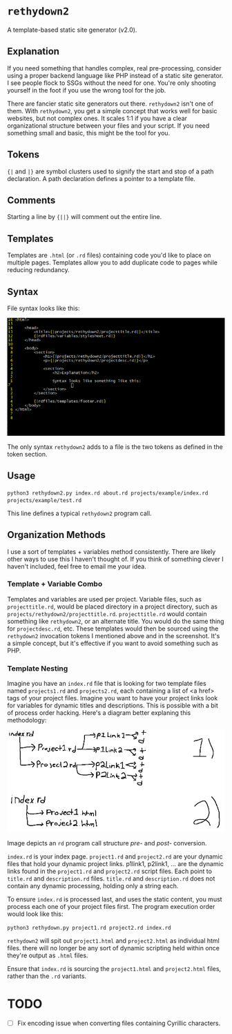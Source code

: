 # `rethydown2`
A template-based static site generator (v2.0).

## Explanation
If you need something that handles complex, real pre-processing, consider using a proper backend language like PHP instead of a static site generator. I see people flock to SSGs without the need for one. You're only shooting yourself in the foot if you use the wrong tool for the job.

There are fancier static site generators out there. `rethydown2` isn't one of them. With `rethydown2`, you get a simple concept that works well for basic websites, but not complex ones. It scales 1:1 if you have a clear organizational structure between your files and your script. If you need something small and basic, this might be the tool for you.

## Tokens
`{|` and `|}` are symbol clusters used to signify the start and stop of a path declaration. A path declaration defines a pointer to a template file.

## Comments
Starting a line by `{||}` will comment out the entire line.

## Templates
Templates are `.html` (or `.rd` files) containing code you'd like to place on multiple pages. Templates allow you to add duplicate code to pages while reducing redundancy.

## Syntax
File syntax looks like this:

<img src="rethydown2_syntax.png">

The only syntax `rethydown2` adds to a file is the two tokens as defined in the token section.

## Usage
`python3 rethydown2.py index.rd about.rd projects/example/index.rd projects/example/test.rd`

This line defines a typical `rethydown2` program call.

## Organization Methods
I use a sort of templates + variables method consistently. There are likely other ways to use this I haven't thought of. If you think of something clever I haven't included, feel free to email me your idea.

### Template + Variable Combo

Templates and variables are used per project. Variable files, such as `projecttitle.rd`, would be placed directory in a project directory, such as `projects/rethydown2/projecttitle.rd`. `projecttitle.rd` would contain something like `rethydown2`, or an alternate title. You would do the same thing for `projectdesc.rd`, etc. These templates would then be sourced using the `rethydown2` invocation tokens I mentioned above and in the screenshot. It's a simple concept, but it's effective if you want to avoid something such as PHP.

### Template Nesting
Imagine you have an `index.rd` file that is looking for two template files named `projects1.rd` and `projects2.rd`, each containing a list of &lt;a href&gt; tags of your project files. Imagine you want to have your project links look for variables for dynamic titles and descriptions. This is possible with a bit of process order hacking. Here's a diagram better explaning this methodology: 

<img src="diagram.png">

Image depicts an `rd` program call structure *pre-* and *post-* conversion.

`index.rd` is your index page. `project1.rd` and `project2.rd` are your dynamic files that hold your dynamic project links. p1link1, p2link1, ... are the dynamic links found in the `project1.rd` and `project2.rd` script files. Each point to `title.rd` and `description.rd` files. `title.rd` and `description.rd` does not contain any dynamic processing, holding only a string each.

To ensure `index.rd` is processed last, and uses the static content, you must process each one of your project files first. The program execution order would look like this:

`python3 rethydown.py project1.rd project2.rd index.rd`

`rethydown2` will spit out `project1.html` and `project2.html` as individual html files. there will no longer be any sort of dynamic scripting held within once they're output as `.html` files.

Ensure that `index.rd` is sourcing the `project1.html` and `project2.html` files, rather than the `.rd` variants.

# TODO
- [ ] Fix encoding issue when converting files containing Cyrillic characters.
